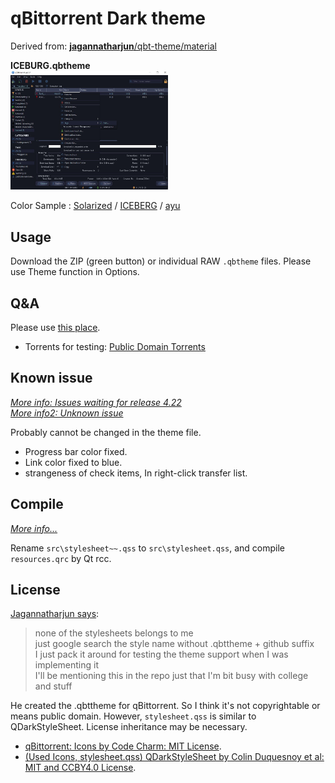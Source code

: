 # qBittorrent Dark theme
Derived from: [**jagannatharjun**/qbt-theme/material](https://github.com/jagannatharjun/qbt-theme)

**ICEBURG.qbtheme**<br>
<img src="qbdark_sample.jpg" width=50%>

Color Sample : [Solarized](https://github.com/altercation/solarized#solarized) / [ICEBERG](https://github.com/cocopon/iceberg.vim#readme) / [ayu](https://github.com/dempfi/ayu#screenshots)

## Usage
Download the ZIP (green button) or individual RAW `.qbtheme` files. Please use Theme function in Options.

## Q&A
Please use [this place](https://github.com/maboroshin/qBittorrentDarktheme/issues/1).

* Torrents for testing: [Public Domain Torrents](https://www.publicdomaintorrents.info/)

## Known issue
*[More info: Issues waiting for release 4.22](https://github.com/maboroshin/qBittorrentDarktheme/issues/2)*<br>
*[More info2: Unknown issue](https://github.com/maboroshin/qBittorrentDarktheme/issues/3)*

Probably cannot be changed in the theme file.
- Progress bar color fixed.
- Link color fixed to blue.
- strangeness of check items, In right-click transfer list.

## Compile
*[More info...](https://github.com/maboroshin/qBittorrentDarktheme/wiki/How-to-compile-.qbtheme)*

Rename `src\stylesheet~~.qss`  to `src\stylesheet.qss`, and compile `resources.qrc` by Qt rcc.

## License
[Jagannatharjun says](https://github.com/qbittorrent/qBittorrent/issues/6434#issuecomment-581101910):
> none of the stylesheets belongs to me<br>
>just google search the style name without .qbttheme + github suffix<br>
>I just pack it around for testing the theme support when I was implementing it<br>
>I'll be mentioning this in the repo just that I'm bit busy with college and stuff

He created the .qbttheme for qBittorrent. So I think it's not copyrightable or means public domain. However, `stylesheet.qss` is similar to QDarkStyleSheet. License inheritance may be necessary.

- [qBittorrent: Icons by Code Charm: MIT License](https://github.com/qbittorrent/qBittorrent/blob/master/src/icons/qbt-theme/README.md).
- [(Used Icons, stylesheet.qss) QDarkStyleSheet by Colin Duquesnoy et al: MIT and CCBY4.0 License](https://github.com/ColinDuquesnoy/QDarkStyleSheet).
